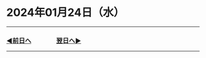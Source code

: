 # 2024年01月24日（水）

---

### [◀️前日へ](https://github.com/yuasys/chatty-journal/blob/main/2024/01/2024-01-23.md)&emsp;&emsp;&emsp;&emsp;[翌日へ▶️](https://github.com/yuasys/chatty-journal/blob/main/2024/01/2024-01-25.md)

---
